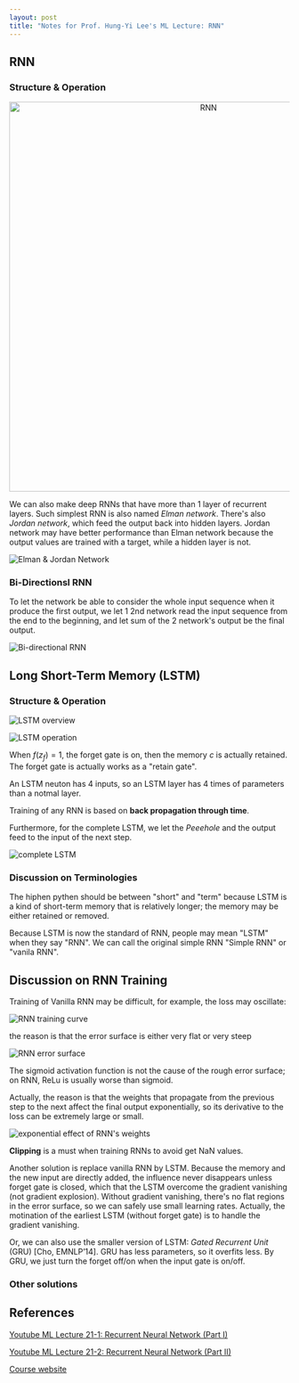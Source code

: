 ```yaml
---
layout: post
title: "Notes for Prof. Hung-Yi Lee's ML Lecture: RNN"
---
```


## RNN

### Structure & Operation

<p align="center">
    <img src="https://baliuzeger.github.io/sjl/assets/images/HYL_ML_21_RNN/RNN.png" alt="RNN" style="width:700px;"/>
</p>

We can also make deep RNNs that have more than 1 layer of recurrent layers. Such simplest RNN is also named *Elman network*. There's also *Jordan network*, which feed the output back into hidden layers. Jordan network may have better performance than Elman network because the output values are trained with a target, while a hidden layer is not.

![Elman & Jordan Network](https://baliuzeger.github.io/sjl/assets/images/HYL_ML_21_RNN/Elman-Jordan.png)

### Bi-Directionsl RNN

To let the network be able to consider the whole input sequence when it produce the first output, we let 1 2nd network read the input sequence from the end to the beginning, and let sum of the 2 network's output be the final output.

![Bi-directional RNN](https://baliuzeger.github.io/sjl/assets/images/HYL_ML_21_RNN/bi-directional.png)

## Long Short-Term Memory (LSTM)

### Structure & Operation

![LSTM overview](https://baliuzeger.github.io/sjl/assets/images/HYL_ML_21_RNN/LSTM-overview.png)

![LSTM operation](https://baliuzeger.github.io/sjl/assets/images/HYL_ML_21_RNN/LSTM-operation.png)

When $f(z_f) = 1$, the forget gate is on, then the memory $c$ is actually retained. The forget gate is actually works as a "retain gate".

An LSTM neuton has 4 inputs, so an LSTM layer has 4 times of parameters than a notmal layer.

Training of any RNN is based on **back propagation through time**.

Furthermore, for the complete LSTM, we let the *Peeehole* and the output feed to the input of the next step.

![complete LSTM](https://baliuzeger.github.io/sjl/assets/images/HYL_ML_21_RNN/LSTM-full.png)

### Discussion on Terminologies

The hiphen pythen should be between "short" and "term" because LSTM is a kind of short-term memory that is relatively longer; the memory may be either retained or removed.

Because LSTM is now the standard of RNN, people may mean "LSTM" when they say "RNN". We can call the original simple RNN "Simple RNN" or "vanila RNN".

## Discussion on RNN Training

Training of Vanilla RNN may be difficult, for example, the loss may oscillate:

![RNN training curve](https://baliuzeger.github.io/sjl/assets/images/HYL_ML_21_RNN/training-curve.png)

the reason is that the error surface is either very flat or very steep

![RNN error surface](https://baliuzeger.github.io/sjl/assets/images/HYL_ML_21_RNN/err-surface.png)

The sigmoid activation function is not the cause of the rough error surface; on RNN, ReLu is usually worse than sigmoid.

Actually, the reason is that the weights that propagate from the previous step to the next affect the final output exponentially, so its derivative to the loss can be extremely large or small.

![exponential effect of RNN's weights](https://baliuzeger.github.io/sjl/assets/images/HYL_ML_21_RNN/exponential-w.png)

**Clipping** is a must when training RNNs to avoid get NaN values.

Another solution is replace vanilla RNN by LSTM. Because the memory and the new input are directly added, the influence never disappears unless forget gate is closed, which that the LSTM overcome the gradient vanishing (not gradient explosion). Without gradient vanishing, there's no flat regions in the error surface, so we can safely use small learning rates. Actually, the motination of the earliest LSTM (without forget gate) is to handle the gradient vanishing.

Or, we can also use the smaller version of LSTM: *Gated Recurrent Unit* (GRU) [Cho, EMNLP’14]. GRU has less parameters, so it overfits less. By GRU, we just turn the forget off/on when the input gate is on/off.

### Other solutions



## References

[Youtube ML Lecture 21-1: Recurrent Neural Network (Part I)](https://www.youtube.com/watch?v=xCGidAeyS4M)

[Youtube ML Lecture 21-2: Recurrent Neural Network (Part II)](https://www.youtube.com/watch?v=rTqmWlnwz_0)

[Course website](http://speech.ee.ntu.edu.tw/~tlkagk/courses_ML17_2.html)
